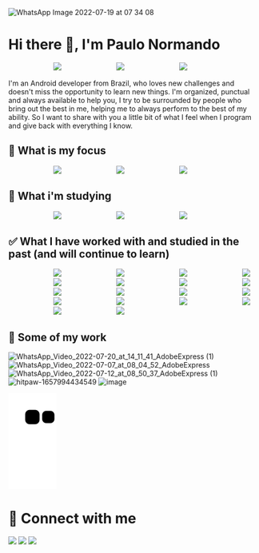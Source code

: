 ![WhatsApp Image 2022-07-19 at 07 34 08](https://user-images.githubusercontent.com/91965545/180837266-6d13e584-a7da-4fd6-8ddf-fab63a9466fa.jpeg)

# Hi there 👋, I'm Paulo Normando

<div>

<div>

<img height="110em" style="margin: 0 16px 0 90px" src = "https://github-readme-stats.vercel.app/api?username=paulo-normando&show_icons=true&theme=dracula"/> 
<img height="110em" style="margin: 0 16px 0 90px" src = "https://github-readme-streak-stats.herokuapp.com?user=paulo-normando&theme=dracula"/>
<img height="110em" style="margin: 0 16px 0 90px" src = "https://github-readme-stats.vercel.app/api/top-langs/?username=paulo-normando&layout=compact&theme=dracula"/>

I'm an Android developer from Brazil, who loves new challenges and doesn't miss the opportunity to learn new things. I'm organized, punctual and always available to help you, I try to be surrounded by people who bring out the best in me, helping me to always perform to the best of my ability. So I want to share with you a little bit of what I feel when I program and give back with everything I know.

</div>

## 🎯 What is my focus
<img height="18em" style="margin: 0 16px 0 90px" src = "https://img.shields.io/badge/Kotlin-0095D5?&style=for-the-badge&logo=kotlin&logoColor=white"/>
<img height="18em" style="margin: 0 16px 0 90px" src = "https://img.shields.io/badge/Java-ED8B00?style=for-the-badge&logo=java&logoColor=white"/>
<img height="18em" style="margin: 0 16px 0 90px" src = "https://img.shields.io/badge/Android-3DDC84?style=for-the-badge&logo=android&logoColor=white"/>
 
 

## 📖 What i'm studying
<img height="18em" style="margin: 0 16px 0 90px" src = "https://img.shields.io/badge/Kotlin-0095D5?&style=for-the-badge&logo=kotlin&logoColor=white"/>
<img height="18em" style="margin: 0 16px 0 90px" src = "https://img.shields.io/badge/Java-ED8B00?style=for-the-badge&logo=java&logoColor=white"/>
<img height="18em" style="margin: 0 16px 0 90px" src = "https://img.shields.io/badge/Android-3DDC84?style=for-the-badge&logo=android&logoColor=white"/>



## ✅ What I have worked with and studied in the past (and will continue to learn)
<img height="18em" style="margin: 0 16px 0 90px" src = "https://img.shields.io/badge/C%2B%2B-00599C?style=for-the-badge&logo=c%2B%2B&logoColor=white"/>
<img height="18em" style="margin: 0 16px 0 90px" src = "https://img.shields.io/badge/Arduino-00979D?style=for-the-badge&logo=Arduino&logoColor=white"/>
<img height="18em" style="margin: 0 16px 0 90px" src = "https://img.shields.io/badge/OCTAVE-darkblue?style=for-the-badge&logo=octave&logoColor=fcd683"/>
<img height="18em" style="margin: 0 16px 0 90px" src = "https://img.shields.io/badge/Python-14354C?style=for-the-badge&logo=python&logoColor=white"/>
<img height="18em" style="margin: 0 16px 0 90px" src = "https://img.shields.io/badge/pandas-%23150458.svg?style=for-the-badge&logo=pandas&logoColor=white"/>
<img height="18em" style="margin: 0 16px 0 90px" src = "https://img.shields.io/badge/numpy-%23013243.svg?style=for-the-badge&logo=numpy&logoColor=white"/>
<img height="18em" style="margin: 0 16px 0 90px" src = "https://img.shields.io/badge/Plotly-%233F4F75.svg?style=for-the-badge&logo=plotly&logoColor=white"/>
<img height="18em" style="margin: 0 16px 0 90px" src = "https://img.shields.io/badge/scikit--learn-%23F7931E.svg?style=for-the-badge&logo=scikit-learn&logoColor=white"/>
<img height="18em" style="margin: 0 16px 0 90px" src = "https://img.shields.io/badge/SciPy-%230C55A5.svg?style=for-the-badge&logo=scipy&logoColor=%white"/>
<img height="18em" style="margin: 0 16px 0 90px" src = "https://img.shields.io/badge/Colab-F9AB00?style=for-the-badge&logo=googlecolab&color=525252"/>
<img height="18em" style="margin: 0 16px 0 90px" src = "https://img.shields.io/badge/R-276DC3?style=for-the-badge&logo=r&logoColor=white"/>
<img height="18em" style="margin: 0 16px 0 90px" src = "https://img.shields.io/badge/RStudio-75AADB?style=for-the-badge&logo=RStudio&logoColor=white"/>
<img height="18em" style="margin: 0 16px 0 90px" src = "https://img.shields.io/badge/MySQL-005C84?style=for-the-badge&logo=mysql&logoColor=white"/>
<img height="18em" style="margin: 0 16px 0 90px" src = "https://img.shields.io/badge/SQLite-07405E?style=for-the-badge&logo=sqlite&logoColor=white"/>
<img height="18em" style="margin: 0 16px 0 90px" src = "https://img.shields.io/badge/Google_Cloud-4285F4?style=for-the-badge&logo=google-cloud&logoColor=white"/>
<img height="18em" style="margin: 0 16px 0 90px" src = "https://img.shields.io/badge/Google%20Analytics-E37400?style=for-the-badge&logo=google%20analytics&logoColor=white"/>
<img height="18em" style="margin: 0 16px 0 90px" src = "https://img.shields.io/badge/GIT-E44C30?style=for-the-badge&logo=git&logoColor=white"/>
<img height="18em" style="margin: 0 16px 0 90px" src = "https://img.shields.io/badge/Firebase-039BE5?style=for-the-badge&logo=Firebase&logoColor=white"/>

  
## 📲 Some of my work
![WhatsApp_Video_2022-07-20_at_14_11_41_AdobeExpress (1)](https://user-images.githubusercontent.com/91965545/180992646-9ecb3ce6-f358-4186-856a-403628edc2fa.gif)
![WhatsApp_Video_2022-07-07_at_08_04_52_AdobeExpress](https://user-images.githubusercontent.com/91965545/179321635-1e9461bd-d677-44d7-8105-d909efccd72f.gif)
![WhatsApp_Video_2022-07-12_at_08_50_37_AdobeExpress (1)](https://user-images.githubusercontent.com/91965545/178485716-f7fc7fe5-bdbe-4022-a535-3376287ff356.gif)
![hitpaw-1657994434549](https://user-images.githubusercontent.com/91965545/179367059-5783422c-b876-4e7e-90a2-09363ddfe7f8.gif)
![image](https://user-images.githubusercontent.com/91965545/178483382-8354278e-faef-4b5c-921b-c9f1039d2796.png)
 
![snake gif](https://github.com/paulo-normando/paulo-normando/blob/output/github-contribution-grid-snake.svg)
  
 </div>
 
 # 🤝 Connect with me

<div> 
 
<a href="https://www.linkedin.com/in/paulo-normando-469726a0/" target="_blank"><img src="https://img.shields.io/badge/-LinkedIn-%230077B5?style=for-the-badge&logo=linkedin&logoColor=white" target="_blank"></a> 
<a href="mailto:paulonormando@gmail.com" target="_blank"><img src="https://img.shields.io/badge/paulonormando@gmail.com-D14836?style=for-the-badge&logo=gmail&logoColor=white" target="_blank"></a> 
<a href = "https://wa.link/wnj3ca"><img src="https://img.shields.io/badge/+55 91 984255642-25D366?style=for-the-badge&logo=whatsapp&logoColor=white" target="_blank"></a>
  
